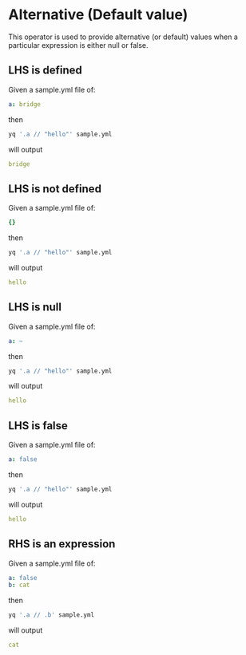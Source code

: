 # Alternative (Default value)

This operator is used to provide alternative (or default) values when a particular expression is either null or false.

## LHS is defined
Given a sample.yml file of:
```yaml
a: bridge
```
then
```bash
yq '.a // "hello"' sample.yml
```
will output
```yaml
bridge
```

## LHS is not defined
Given a sample.yml file of:
```yaml
{}
```
then
```bash
yq '.a // "hello"' sample.yml
```
will output
```yaml
hello
```

## LHS is null
Given a sample.yml file of:
```yaml
a: ~
```
then
```bash
yq '.a // "hello"' sample.yml
```
will output
```yaml
hello
```

## LHS is false
Given a sample.yml file of:
```yaml
a: false
```
then
```bash
yq '.a // "hello"' sample.yml
```
will output
```yaml
hello
```

## RHS is an expression
Given a sample.yml file of:
```yaml
a: false
b: cat
```
then
```bash
yq '.a // .b' sample.yml
```
will output
```yaml
cat
```

